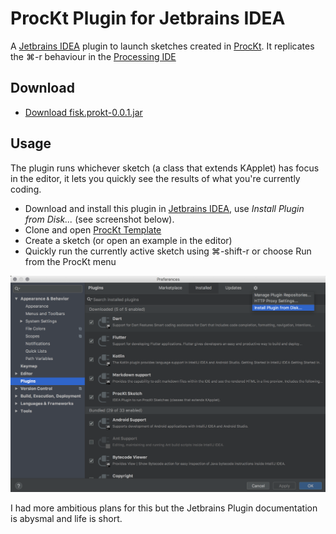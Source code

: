 # ProcKt Plugin for Jetbrains IDEA

A [Jetbrains IDEA](https://www.jetbrains.com/idea) plugin to launch sketches created in [ProcKt](https://github.com/fiskurgit/ProcKtTemplate). It replicates the ⌘-r behaviour in the [Processing IDE](https://processing.org)

## Download

* [Download fisk.prokt-0.0.1.jar](/build/libs/fisk.prockt-0.0.1.jar)

## Usage

The plugin runs whichever sketch (a class that extends KApplet) has focus in the editor, it lets you quickly see the results of what you're currently coding.

* Download and install this plugin in [Jetbrains IDEA](https://www.jetbrains.com/idea), use _Install Plugin from Disk..._ (see screenshot below).
* Clone and open [ProcKt Template](https://github.com/fiskurgit/ProcKtTemplate)
* Create a sketch (or open an example in the editor)
* Quickly run the currently active sketch using ⌘-shift-r or choose Run from the ProcKt menu

![Jetbrains Plugin Panel](images/plugins_screenshot.png)

I had more ambitious plans for this but the Jetbrains Plugin documentation is abysmal and life is short.